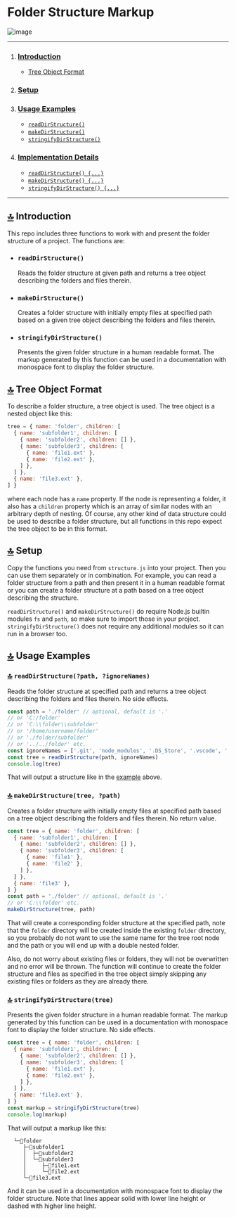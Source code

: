 # Folder Structure Markup

![image](https://github.com/UniBreakfast/folder-structure-markup/assets/19654456/9d6b0fd0-188d-4485-9484-1c726a288261)
<hr>
  
1. [<h3>Introduction</h3>](#-introduction)
    - [Tree Object Format](#-tree-object-format) 
2. [<h3>Setup</h3>](#-setup)
3. [<h3>Usage Examples</h3>](#-usage-examples)
    - [`readDirStructure()`](#-readdirstructurepath-ignorenames)
    - [`makeDirStructure()`](#-makedirstructuretree-path)
    - [`stringifyDirStructure()`](#-stringifydirstructuretree)
4. [<h3>Implementation Details</h3>](#-implementation-details)
    - [`readDirStructure() {...}`](#-readdirstructurepath-ignorenames-1)
    - [`makeDirStructure() {...}`](#-makedirstructuretree-path-1)
    - [`stringifyDirStructure() {...}`](#-stringifydirstructuretree-1)
  
<hr>

## [🔝](#--introduction) Introduction

This repo includes three functions to work with and present the folder structure of a project. The functions are:

- ### `readDirStructure()`
  Reads the folder structure at given path and returns a tree object describing the folders and files therein.

- ### `makeDirStructure()`
  Creates a folder structure with initially empty files at specified path based on a given tree object describing the folders and files therein.

- ### `stringifyDirStructure()`
  Presents the given folder structure in a human readable format. The markup generated by this function can be used in a documentation with monospace font to display the folder structure.

## [🔝](#--introduction) Tree Object Format

To describe a folder structure, a tree object is used. The tree object is a nested object like this:

```js
tree = { name: 'folder', children: [
  { name: 'subfolder1', children: [
    { name: 'subfolder2', children: [] },
    { name: 'subfolder3', children: [
      { name: 'file1.ext' },
      { name: 'file2.ext' },
    ] },
  ] },
  { name: 'file3.ext' },
] }
```

where each node has a `name` property. If the node is representing a folder, it also has a `children` property which is an array of similar nodes with an arbitrary depth of nesting. Of course, any other kind of data structure could be used to describe a folder structure, but all functions in this repo expect the tree object to be in this format.

## [🔝](#--introduction) Setup

Copy the functions you need from `structure.js` into your project. Then you can use them separately or in combination. For example, you can read a folder structure from a path and then present it in a human readable format or you can create a folder structure at a path based on a tree object describing the structure.

`readDirStructure()` and `makeDirStructure()` do require Node.js builtin modules `fs` and `path`, so make sure to import those in your project. `stringifyDirStructure()` does not require any additional modules so it can run in a browser too.

## [🔝](#--introduction) Usage Examples

### [🔝](#--introduction) `readDirStructure(?path, ?ignoreNames)`

Reads the folder structure at specified path and returns a tree object describing the folders and files therein. No side effects.

```js
const path = './folder' // optional, default is '.'
// or 'C:/folder'
// or 'C:\\folder\\subfolder'
// or '/home/username/folder'
// or './folder/subfolder'
// or '../../folder' etc.
const ignoreNames = ['.git', 'node_modules', '.DS_Store', '.vscode', '.gitignore'] // optional, default is []
const tree = readDirStructure(path, ignoreNames)
console.log(tree)
``` 

That will output a structure like in the [example](#tree-object-format) above.

### [🔝](#--introduction) `makeDirStructure(tree, ?path)`

Creates a folder structure with initially empty files at specified path based on a tree object describing the folders and files therein. No return value.

```js
const tree = { name: 'folder', children: [
  { name: 'subfolder1', children: [
    { name: 'subfolder2', children: [] },
    { name: 'subfolder3', children: [
      { name: 'file1' },
      { name: 'file2' },
    ] },
  ] },
  { name: 'file3' },
] }
const path = './folder' // optional, default is '.'
// or 'C:\\folder' etc.
makeDirStructure(tree, path)
```
That will create a corresponding folder structure at the specified path, note that the `folder` directory will be created inside the existing `folder` directory, so you probably do not want to use the same name for the tree root node and the path or you will end up with a double nested folder.

Also, do not worry about existing files or folders, they will not be overwritten and no error will be thrown. The function will continue to create the folder structure and files as specified in the tree object simply skipping any existing files or folders as they are already there.

### [🔝](#--introduction) `stringifyDirStructure(tree)`

Presents the given folder structure in a human readable format. The markup generated by this function can be used in a documentation with monospace font to display the folder structure. No side effects.

```js
const tree = { name: 'folder', children: [
  { name: 'subfolder1', children: [
    { name: 'subfolder2', children: [] },
    { name: 'subfolder3', children: [
      { name: 'file1.ext' },
      { name: 'file2.ext' },
    ] },
  ] },
  { name: 'file3.ext' },
] }
const markup = stringifyDirStructure(tree)
console.log(markup)
```
That will output a markup like this:

```
  └─📁folder
     ├─📁subfolder1
     │  ├─📁subfolder2
     │  └─📁subfolder3
     │     ├─📄file1.ext
     │     └─📄file2.ext
     └─📄file3.ext
```
And it can be used in a documentation with monospace font to display the folder structure. Note that lines appear solid with lower line height or dashed with higher line height.
